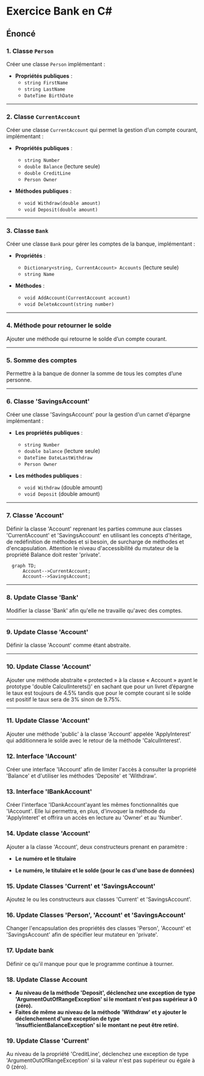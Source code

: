 # Exercice Bank en C#

## Énoncé

### 1. Classe `Person`

Créer une classe `Person` implémentant :

- **Propriétés publiques** :
  - `string FirstName`
  - `string LastName`
  - `DateTime BirthDate`

---

### 2. Classe `CurrentAccount`

Créer une classe `CurrentAccount` qui permet la gestion d’un compte courant, implémentant :

- **Propriétés publiques** :
  - `string Number`
  - `double Balance` (lecture seule)
  - `double CreditLine`
  - `Person Owner`

- **Méthodes publiques** :
  - `void Withdraw(double amount)`
  - `void Deposit(double amount)`

---

### 3. Classe `Bank`

Créer une classe `Bank` pour gérer les comptes de la banque, implémentant :

- **Propriétés** :
  - `Dictionary<string, CurrentAccount> Accounts` (lecture seule)
  - `string Name`

- **Méthodes** :
  - `void AddAccount(CurrentAccount account)`
  - `void DeleteAccount(string number)`

---

### 4. Méthode pour retourner le solde

Ajouter une méthode qui retourne le solde d’un compte courant.

---

### 5. Somme des comptes

Permettre à la banque de donner la somme de tous les comptes d’une personne.

---

### 6. Classe 'SavingsAccount'

Créer une classe 'SavingsAccount' pour la gestion d'un carnet d'épargne implémentant :

- **Les propriétés publiques** :
  - `string Number`
  - `double balance` (lecture seule)
  - `DateTime DateLastWithdraw`
  - `Person Owner`

- **Les méthodes publiques** :
  - `void Withdraw` (double amount)
  - `void Deposit` (double amount)

---

### 7. Classe 'Account'

Définir la classe 'Account' reprenant les parties commune aux classes 'CurrentAccount' et 'SavingsAccount' en utilisant les concepts d'héritage, de redéfinition de méthodes et si besoin, de surcharge de méthodes et d'encapsulation.
Attention le niveau d'accessibilité du mutateur de la propriété Balance doit rester 'private'.

```mermaid
  graph TD;
      Account-->CurrentAccount;
      Account-->SavingsAccount;
```

---

### 8. Update Classe 'Bank'

Modifier la classe 'Bank' afin qu'elle ne travaille qu'avec des comptes.

---

### 9. Update Classe 'Account'

Définir la classe 'Account' comme étant abstraite.

---

### 10. Update Classe 'Account'

Ajouter une méthode abstraite « protected » à la classe « Account » ayant le prototype 'double CalculInterets()' en sachant que pour un livret d’épargne le taux est toujours de 4.5% tandis que pour le compte courant si le solde est positif le taux sera de 3% sinon de 9.75%.

---

### 11. Update Classe 'Account'

Ajouter une méthode 'public' à la classe 'Account' appelée 'ApplyInterest' qui additionnera le solde avec le retour de la méthode 'CalculInterest'.

### 12. Interface 'IAccount'

Créer une interface 'IAccount' afin de limiter l'accès à consulter la propriété 'Balance' et d'utiliser les méthodes 'Deposite' et 'Withdraw'.

### 13. Interface 'IBankAccount'
Créer l'interface 'IDankAccount'ayant les mêmes fonctionnalités que 'IAccount'. Elle lui permettra, en plus, d'invoquer la méthode du 'ApplyInteret' et offrira un accès en lecture au 'Owner' et au 'Number'.

### 14. Update classe 'Account'
Ajouter a la classe 'Account', deux constructeurs prenant en paramètre :

- **Le numéro et le titulaire**

- **Le numéro, le titulaire et le solde (pour le cas d'une base de données)**

### 15. Update Classes 'Current' et 'SavingsAccount'
Ajoutez le ou les constructeurs aux classes 'Current' et 'SavingsAccount'.

### 16. Update Classes 'Person', 'Account' et 'SavingsAccount'
Changer l'encapsulation des propriétés des classes 'Person', 'Account' et 'SavingsAccount' afin de spécifier leur mutateur en 'private'.

### 17. Update bank 
Définir ce qu'il manque pour que le programme continue à tourner.

### 18. Update Classe Account
- **Au niveau de la méthode 'Deposit', déclenchez une exception de type 'ArgumentOutOfRangeException' si le montant n'est pas supérieur à 0 (zéro).**
- **Faites de même au niveau de la méthode 'Withdraw' et y ajouter le déclenchement d'une exception de type 'InsufficientBalanceException' si le montant ne peut être retiré.**

### 19. Update Classe 'Current'
Au niveau de la propriété 'CreditLine', déclenchez une exception de type 'ArgumentOutOfRangeException' si la valeur n'est pas supérieur ou égale à 0 (zéro).
